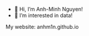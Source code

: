 - 👋 Hi, I’m Anh-Minh Nguyen!
- 👀 I’m interested in data!

My website: anhm1n.github.io
<!---
anhm1n/anhm1n is a ✨ special ✨ repository because its `README.md` (this file) appears on your GitHub profile.
You can click the Preview link to take a look at your changes.
--->
